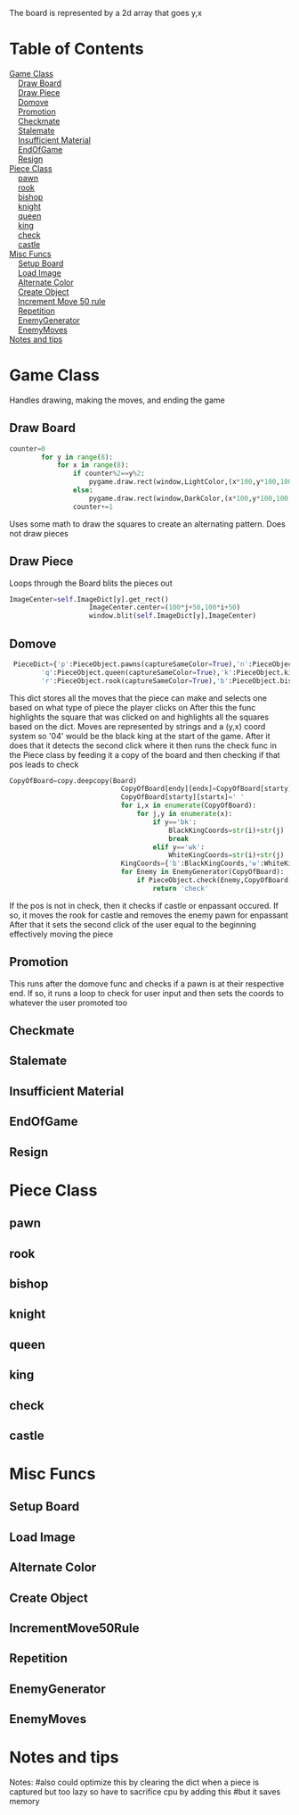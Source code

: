 The board is represented by a 2d array that goes y,x
# Table of Contents
[Game Class](#Game&nbsp;Class)\
&nbsp;&nbsp;&nbsp;&nbsp;[Draw&nbsp;Board](##Draw&nbsp;Board)\
&nbsp;&nbsp;&nbsp;&nbsp;[Draw Piece](#Draw&nbsp;Piece)\
&nbsp;&nbsp;&nbsp;&nbsp;[Domove](#Domove)\
&nbsp;&nbsp;&nbsp;&nbsp;[Promotion](#Promotion)\
&nbsp;&nbsp;&nbsp;&nbsp;[Checkmate](#Checkmate)\
&nbsp;&nbsp;&nbsp;&nbsp;[Stalemate](#Stalemate)\
&nbsp;&nbsp;&nbsp;&nbsp;[Insufficient Material](#Insufficient&nbsp;Material)\
&nbsp;&nbsp;&nbsp;&nbsp;[EndOfGame](#EndOfGame)\
&nbsp;&nbsp;&nbsp;&nbsp;[Resign](#Resign)\
[Piece Class](#Piece&nbsp;Class)\
&nbsp;&nbsp;&nbsp;&nbsp;[pawn](#pawn)\
&nbsp;&nbsp;&nbsp;&nbsp;[rook](#rook)\
&nbsp;&nbsp;&nbsp;&nbsp;[bishop](#bishop)\
&nbsp;&nbsp;&nbsp;&nbsp;[knight](#knight)\
&nbsp;&nbsp;&nbsp;&nbsp;[queen](#queen)\
&nbsp;&nbsp;&nbsp;&nbsp;[king](#king)\
&nbsp;&nbsp;&nbsp;&nbsp;[check](#check)\
&nbsp;&nbsp;&nbsp;&nbsp;[castle](#castle)\
[Misc Funcs](#Misc&nbsp;Funcs)\
&nbsp;&nbsp;&nbsp;&nbsp;[Setup Board](#Setu&nbsp;Board)\
&nbsp;&nbsp;&nbsp;&nbsp;[Load Image](#Load&nbsp;Image)\
&nbsp;&nbsp;&nbsp;&nbsp;[Alternate Color](#Alternate&nbsp;Color)\
&nbsp;&nbsp;&nbsp;&nbsp;[Create Object](#Create&nbsp;Object)\
&nbsp;&nbsp;&nbsp;&nbsp;[Increment Move 50 rule](#IncrementMove50Rule)\
&nbsp;&nbsp;&nbsp;&nbsp;[Repetition](#Repetition)\
&nbsp;&nbsp;&nbsp;&nbsp;[EnemyGenerator](#EnemyGenerator)\
&nbsp;&nbsp;&nbsp;&nbsp;[EnemyMoves](#EnemyMoves)\
[Notes and tips](#Notes&nbsp;and&nbsp;tips)

# Game&nbsp;Class
Handles drawing, making the moves, and ending the game
## Draw&nbsp;Board
```python
counter=0
        for y in range(8):
            for x in range(8):
                if counter%2==y%2:
                    pygame.draw.rect(window,LightColor,(x*100,y*100,100,100))
                else:
                    pygame.draw.rect(window,DarkColor,(x*100,y*100,100,100))
                counter+=1
```
Uses some math to draw the squares to create an alternating pattern. Does not draw pieces
## Draw&nbsp;Piece
Loops through the Board blits the pieces out
```python 
ImageCenter=self.ImageDict[y].get_rect()
                    ImageCenter.center=(100*j+50,100*i+50)
                    window.blit(self.ImageDict[y],ImageCenter)
```
## Domove
```python
 PieceDict={'p':PieceObject.pawns(captureSameColor=True),'n':PieceObject.knights(captureSameColor=True),
        'q':PieceObject.queen(captureSameColor=True),'k':PieceObject.king(captureSameColor=True,castle=True),
        'r':PieceObject.rook(captureSameColor=True),'b':PieceObject.bishop(captureSameColor=True)}
```
This dict stores all the moves that the piece can make and selects one based on what type of piece the player clicks on
After this the func highlights the square that was clicked on and highlights all the squares based on the dict. Moves are represented by strings and a (y,x) coord system
so '04' would be the black king at the start of the game.
After it does that it detects the second click where it then runs the check func in the Piece class by feeding it a copy of the board and then checking if that pos leads to check
```python
CopyOfBoard=copy.deepcopy(Board)
                            CopyOfBoard[endy][endx]=CopyOfBoard[starty][startx]
                            CopyOfBoard[starty][startx]=' '
                            for i,x in enumerate(CopyOfBoard):
                                for j,y in enumerate(x):
                                    if y=='bk':
                                        BlackKingCoords=str(i)+str(j)
                                        break
                                    elif y=='wk':
                                        WhiteKingCoords=str(i)+str(j)
                            KingCoords={'b':BlackKingCoords,'w':WhiteKingCoords}
                            for Enemy in EnemyGenerator(CopyOfBoard):
                                if PieceObject.check(Enemy,CopyOfBoard,KingCoords):
                                    return 'check'
```
If the pos is not in check, then it checks if castle or enpassant occured. If so, it moves the rook for castle and removes the enemy pawn for enpassant
After that it sets the second click of the user equal to the beginning effectively moving the piece
## Promotion
This runs after the domove func and checks if a pawn is at their respective end. If so, it runs a loop to check for user input and then sets the coords to whatever the user promoted too
## Checkmate

## Stalemate
## Insufficient&nbsp;Material
## EndOfGame
## Resign
# Piece&nbsp;Class
## pawn
## rook
## bishop
## knight
## queen
## king
## check
## castle
# Misc&nbsp;Funcs
## Setup&nbsp;Board
## Load&nbsp;Image
## Alternate&nbsp;Color
## Create&nbsp;Object
## IncrementMove50Rule
## Repetition
## EnemyGenerator
## EnemyMoves
# Notes&nbsp;and&nbsp;tips
Notes:        #also could optimize this by clearing the dict when a piece is captured but too lazy so have to sacrifice cpu by adding this
        #but it saves memory

